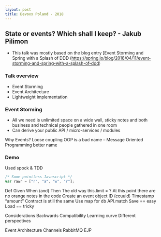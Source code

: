 ```yaml
---
layout: post
title: Devoxx Poland - 2018
---
```


## State or events? Which shall I keep? - Jakub Pilimon

* This talk was mostly based on the blog entry [Event Storming and Spring with a Splash of DDD (https://spring.io/blog/2018/04/11/event-storming-and-spring-with-a-splash-of-ddd)
 
### Talk overview
* Event Storming
* Event Architecture
* Lightweight implementation

### Event Storming
* All we need is unlimited space on a wide wall, sticky notes and both business and technical people gathered in one room
* Can derive your public API / micro-services / modules

Why Events? Loose coupling
OOP is a bad name – Message Oriented Programming better name
 
### Demo
Used spock & TDD

```javascript
/* Some pointless Javascript */
var rawr = ["r", "a", "w", "r"];
```


Def
Given
When (and)
Then
The old way
this.limit = ?
At this point there are no orange notes in the code
Create an event object
ID (ccuuid)
Timestamp
“amount”
Contract is still the same
Use map for db
API.match
Save == easy
Load == tricky
 
Considerations
Backwards Compatibility
Learning curve
Different perspectives
 
Event Architecture
Channels
RabbitMQ
EJP
 
